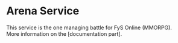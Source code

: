 # Arena Service

This service is the one managing battle for FyS Online (MMORPG).  
More information on the [documentation part].


